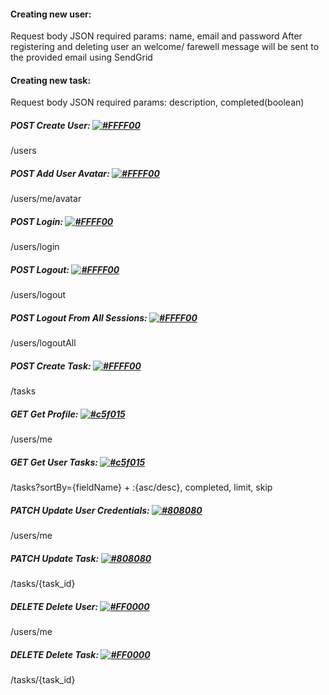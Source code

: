 #### Creating new user:

Request body JSON required params: name, email and password After registering and deleting user an welcome/ farewell message will be sent to the provided email using SendGrid

#### [](https://github.com/sebastianwesolowski-r/task-manager-API#creating-new-task)Creating new task:

Request body JSON required params: description, completed(boolean)

##### [](https://github.com/sebastianwesolowski-r/task-manager-API#post-create-user-)POST Create User: [![#FFFF00](https://camo.githubusercontent.com/c176d7c960c2ca0c4a5e91f8e36f84ea718f14b7fff3502e1a572e51b85be4ef/68747470733a2f2f706c616365686f6c642e636f2f31357831352f4646464630302f4646464630302e706e67)](https://camo.githubusercontent.com/c176d7c960c2ca0c4a5e91f8e36f84ea718f14b7fff3502e1a572e51b85be4ef/68747470733a2f2f706c616365686f6c642e636f2f31357831352f4646464630302f4646464630302e706e67)

/users

##### [](https://github.com/sebastianwesolowski-r/task-manager-API#post-add-user-avatar-)POST Add User Avatar: [![#FFFF00](https://camo.githubusercontent.com/c176d7c960c2ca0c4a5e91f8e36f84ea718f14b7fff3502e1a572e51b85be4ef/68747470733a2f2f706c616365686f6c642e636f2f31357831352f4646464630302f4646464630302e706e67)](https://camo.githubusercontent.com/c176d7c960c2ca0c4a5e91f8e36f84ea718f14b7fff3502e1a572e51b85be4ef/68747470733a2f2f706c616365686f6c642e636f2f31357831352f4646464630302f4646464630302e706e67)

/users/me/avatar

##### [](https://github.com/sebastianwesolowski-r/task-manager-API#post-login-)POST Login: [![#FFFF00](https://camo.githubusercontent.com/c176d7c960c2ca0c4a5e91f8e36f84ea718f14b7fff3502e1a572e51b85be4ef/68747470733a2f2f706c616365686f6c642e636f2f31357831352f4646464630302f4646464630302e706e67)](https://camo.githubusercontent.com/c176d7c960c2ca0c4a5e91f8e36f84ea718f14b7fff3502e1a572e51b85be4ef/68747470733a2f2f706c616365686f6c642e636f2f31357831352f4646464630302f4646464630302e706e67)

/users/login

##### [](https://github.com/sebastianwesolowski-r/task-manager-API#post-logout-)POST Logout: [![#FFFF00](https://camo.githubusercontent.com/c176d7c960c2ca0c4a5e91f8e36f84ea718f14b7fff3502e1a572e51b85be4ef/68747470733a2f2f706c616365686f6c642e636f2f31357831352f4646464630302f4646464630302e706e67)](https://camo.githubusercontent.com/c176d7c960c2ca0c4a5e91f8e36f84ea718f14b7fff3502e1a572e51b85be4ef/68747470733a2f2f706c616365686f6c642e636f2f31357831352f4646464630302f4646464630302e706e67)

/users/logout

##### [](https://github.com/sebastianwesolowski-r/task-manager-API#post-logout-from-all-sessions-)POST Logout From All Sessions: [![#FFFF00](https://camo.githubusercontent.com/c176d7c960c2ca0c4a5e91f8e36f84ea718f14b7fff3502e1a572e51b85be4ef/68747470733a2f2f706c616365686f6c642e636f2f31357831352f4646464630302f4646464630302e706e67)](https://camo.githubusercontent.com/c176d7c960c2ca0c4a5e91f8e36f84ea718f14b7fff3502e1a572e51b85be4ef/68747470733a2f2f706c616365686f6c642e636f2f31357831352f4646464630302f4646464630302e706e67)

/users/logoutAll

##### [](https://github.com/sebastianwesolowski-r/task-manager-API#post-create-task-)POST Create Task: [![#FFFF00](https://camo.githubusercontent.com/c176d7c960c2ca0c4a5e91f8e36f84ea718f14b7fff3502e1a572e51b85be4ef/68747470733a2f2f706c616365686f6c642e636f2f31357831352f4646464630302f4646464630302e706e67)](https://camo.githubusercontent.com/c176d7c960c2ca0c4a5e91f8e36f84ea718f14b7fff3502e1a572e51b85be4ef/68747470733a2f2f706c616365686f6c642e636f2f31357831352f4646464630302f4646464630302e706e67)

/tasks

##### [](https://github.com/sebastianwesolowski-r/task-manager-API#get-get-profile-)GET Get Profile: [![#c5f015](https://camo.githubusercontent.com/87792de2fb5e6a5990671a0e00833605cf93d1fba4c37f2e9cf81049a9bd38f5/68747470733a2f2f706c616365686f6c642e636f2f31357831352f6335663031352f6335663031352e706e67)](https://camo.githubusercontent.com/87792de2fb5e6a5990671a0e00833605cf93d1fba4c37f2e9cf81049a9bd38f5/68747470733a2f2f706c616365686f6c642e636f2f31357831352f6335663031352f6335663031352e706e67)

/users/me

##### [](https://github.com/sebastianwesolowski-r/task-manager-API#get-get-user-tasks-)GET Get User Tasks: [![#c5f015](https://camo.githubusercontent.com/87792de2fb5e6a5990671a0e00833605cf93d1fba4c37f2e9cf81049a9bd38f5/68747470733a2f2f706c616365686f6c642e636f2f31357831352f6335663031352f6335663031352e706e67)](https://camo.githubusercontent.com/87792de2fb5e6a5990671a0e00833605cf93d1fba4c37f2e9cf81049a9bd38f5/68747470733a2f2f706c616365686f6c642e636f2f31357831352f6335663031352f6335663031352e706e67)

/tasks?sortBy={fieldName} + :{asc/desc}, completed, limit, skip

##### [](https://github.com/sebastianwesolowski-r/task-manager-API#patch-update-user-credentials-)PATCH Update User Credentials: [![#808080](https://camo.githubusercontent.com/e97c4b3ffafadb988962528956a3d5eb7ba5610e18be52ca9b01d4a45af7c1cb/68747470733a2f2f706c616365686f6c642e636f2f31357831352f3830383038302f3830383038302e706e67)](https://camo.githubusercontent.com/e97c4b3ffafadb988962528956a3d5eb7ba5610e18be52ca9b01d4a45af7c1cb/68747470733a2f2f706c616365686f6c642e636f2f31357831352f3830383038302f3830383038302e706e67)

/users/me

##### [](https://github.com/sebastianwesolowski-r/task-manager-API#patch-update-task-)PATCH Update Task: [![#808080](https://camo.githubusercontent.com/e97c4b3ffafadb988962528956a3d5eb7ba5610e18be52ca9b01d4a45af7c1cb/68747470733a2f2f706c616365686f6c642e636f2f31357831352f3830383038302f3830383038302e706e67)](https://camo.githubusercontent.com/e97c4b3ffafadb988962528956a3d5eb7ba5610e18be52ca9b01d4a45af7c1cb/68747470733a2f2f706c616365686f6c642e636f2f31357831352f3830383038302f3830383038302e706e67)

/tasks/{task_id}

##### [](https://github.com/sebastianwesolowski-r/task-manager-API#delete-delete-user-)DELETE Delete User: [![#FF0000](https://camo.githubusercontent.com/ae335b2292ebc36ee35efafff8587ad0a1034e10ae245a45d9becf1fb23da2fe/68747470733a2f2f706c616365686f6c642e636f2f31357831352f4646303030302f4646303030302e706e67)](https://camo.githubusercontent.com/ae335b2292ebc36ee35efafff8587ad0a1034e10ae245a45d9becf1fb23da2fe/68747470733a2f2f706c616365686f6c642e636f2f31357831352f4646303030302f4646303030302e706e67)

/users/me

##### [](https://github.com/sebastianwesolowski-r/task-manager-API#delete-delete-task-)DELETE Delete Task: [![#FF0000](https://camo.githubusercontent.com/ae335b2292ebc36ee35efafff8587ad0a1034e10ae245a45d9becf1fb23da2fe/68747470733a2f2f706c616365686f6c642e636f2f31357831352f4646303030302f4646303030302e706e67)](https://camo.githubusercontent.com/ae335b2292ebc36ee35efafff8587ad0a1034e10ae245a45d9becf1fb23da2fe/68747470733a2f2f706c616365686f6c642e636f2f31357831352f4646303030302f4646303030302e706e67)

/tasks/{task_id}
